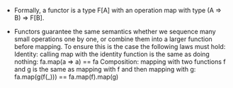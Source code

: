 * Formally, a functor is a type F[A] with an operation map with type (A => B) => F[B].

* Functors guarantee the same semantics whether we sequence many small operations one by one, or combine them into a larger function before mapping. To ensure this is the case the following laws must hold:
  Identity: calling map with the identity function is the same as doing nothing:
  fa.map(a => a) == fa
  Composition: mapping with two functions f and g is the same as mapping with f and then mapping with g:
  fa.map(g(f(_))) == fa.map(f).map(g)
